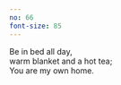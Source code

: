 ```yaml
---
no: 66
font-size: 85
---
```


Be in bed all day,  
warm blanket and a hot tea;  
You are my own home. 

